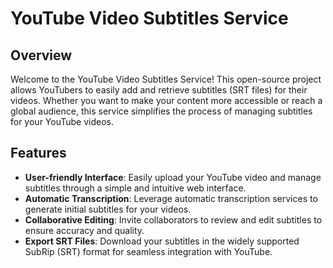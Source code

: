 # YouTube Video Subtitles Service

## Overview

Welcome to the YouTube Video Subtitles Service! This open-source project allows YouTubers to easily add and retrieve subtitles (SRT files) for their videos. Whether you want to make your content more accessible or reach a global audience, this service simplifies the process of managing subtitles for your YouTube videos.

## Features

- **User-friendly Interface**: Easily upload your YouTube video and manage subtitles through a simple and intuitive web interface.
- **Automatic Transcription**: Leverage automatic transcription services to generate initial subtitles for your videos.
- **Collaborative Editing**: Invite collaborators to review and edit subtitles to ensure accuracy and quality.
- **Export SRT Files**: Download your subtitles in the widely supported SubRip (SRT) format for seamless integration with YouTube.
